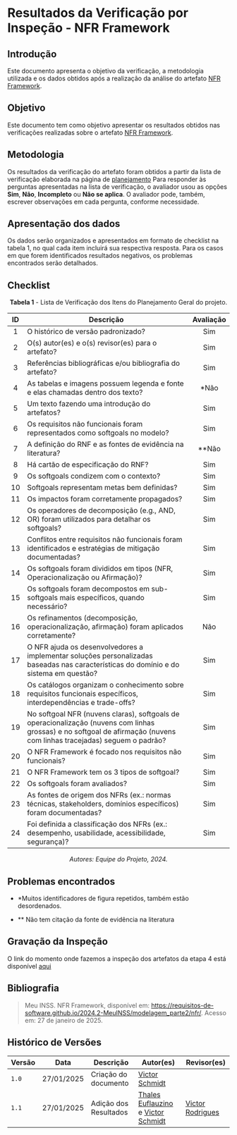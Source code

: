 # Resultados da Verificação por Inspeção - NFR Framework

## Introdução

Este documento apresenta o objetivo da verificação, a metodologia utilizada e os dados obtidos após a realização da análise do artefato [NFR Framework](https://requisitos-de-software.github.io/2024.2-MeuINSS/modelagem_parte2/nfr/).

## Objetivo

Este documento tem como objetivo apresentar os resultados obtidos nas verificações realizadas sobre o artefato [NFR Framework](https://requisitos-de-software.github.io/2024.2-MeuINSS/modelagem_parte2/nfr/).

## Metodologia

Os resultados da verificação do artefato foram obtidos a partir da lista de verificação elaborada na página de [planejamento](../entrega4/planej2-e4.md) Para responder às perguntas apresentadas na lista de verificação, o avaliador usou as opções **Sim**, **Não**, **Incompleto** ou **Não se aplica**. O avaliador pode, também, escrever observações em cada pergunta, conforme necessidade.

## Apresentação dos dados

Os dados serão organizados e apresentados em formato de checklist na tabela 1, no qual cada item incluirá sua respectiva resposta. Para os casos em que forem identificados resultados negativos, os problemas encontrados serão detalhados.

## Checklist

<center>

**Tabela 1** - Lista de Verificação dos Itens do Planejamento Geral do projeto.

|        ID        | Descrição                                                                                                           | Avaliação  |
| :--------------: | ------------------------------------------------------------------------------------------------------------------- | :--------: | 
| 1 | O histórico de versão padronizado? | Sim |
| 2 | O(s) autor(es) e o(s) revisor(es) para o artefato? | Sim |
| 3 | Referências bibliográficas e/ou bibliografia do artefato? | Sim |
| 4 | As tabelas e imagens possuem legenda e fonte e elas chamadas dentro dos texto? | *Não |
| 5 | Um texto fazendo uma introdução do artefatos? | Sim |
| 6 | Os requisitos não funcionais foram representados como softgoals no modelo? | Sim |
| 7 | A definição do RNF e as fontes de evidência na literatura? | **Não |
| 8 | Há cartão de especificação do RNF? | Sim |
| 9 | Os softgoals condizem com o contexto? | Sim |
| 10 | Softgoals representam metas bem definidas? | Sim |
| 11 | Os impactos foram corretamente propagados? | Sim |
| 12 | Os operadores de decomposição (e.g., AND, OR) foram utilizados para detalhar os softgoals? | Sim |
| 13 | Conflitos entre requisitos não funcionais foram identificados e estratégias de mitigação documentadas? | Sim |
| 14 | Os softgoals foram divididos em tipos (NFR, Operacionalização ou Afirmação)? | Sim |
| 15 | Os softgoals foram decompostos em sub-softgoals mais específicos, quando necessário? | Sim |
| 16 | Os refinamentos (decomposição, operacionalização, afirmação) foram aplicados corretamente? | Não |
| 17 | O NFR ajuda os desenvolvedores a implementar soluções personalizadas baseadas nas características do domínio e do sistema em questão? | Sim |
| 18 | Os catálogos organizam o conhecimento sobre requisitos funcionais específicos, interdependências e trade-offs? | Sim |
| 19 | No softgoal NFR (nuvens claras), softgoals de operacionalização (nuvens com linhas grossas) e no softgoal de afirmação (nuvens com linhas tracejadas) seguem o padrão? | Sim |
| 20 | O NFR Framework é focado nos requisitos não funcionais? | Sim |
| 21 | O NFR Framework tem os 3 tipos de softgoal? | Sim |
| 22 | Os softgoals foram avaliados? | Sim |
| 23 | As fontes de origem dos NFRs (ex.: normas técnicas, stakeholders, domínios específicos) foram documentadas? | Sim |
| 24 | Foi definida a classificação dos NFRs (ex.: desempenho, usabilidade, acessibilidade, segurança)? | Sim |

_Autores: Equipe do Projeto, 2024._

</center>

## Problemas encontrados

- *Muitos identificadores de figura repetidos, também estão desordenados.

- ** Não tem citação da fonte de evidência na literatura
  
## Gravação da Inspeção

O link do momento onde fazemos a inspeção dos artefatos da etapa 4 está disponível [aqui](https://youtu.be/Ya5oS1VJNi8?t=2691) 

## Bibliografia

> Meu INSS. NFR Framework, disponível em: https://requisitos-de-software.github.io/2024.2-MeuINSS/modelagem_parte2/nfr/. Acesso em: 27 de janeiro de 2025.

## Histórico de Versões

| Versão  | Data | Descrição | Autor(es) | Revisor(es) |
| -------- | ------ | ------ | ---------- | ---------- |
| `1.0` | 27/01/2025 | Criação do documento  | [Victor Schmidt](https://github.com/moonshinerd) |  |
| `1.1` | 27/01/2025 | Adição dos Resultados  | [Thales Euflauzino](https://github.com/thaleseuflauzino) e [Victor Schmidt](https://github.com/moonshinerd) | [Victor Rodrigues](https://github.com/ViictorHugoo) |
